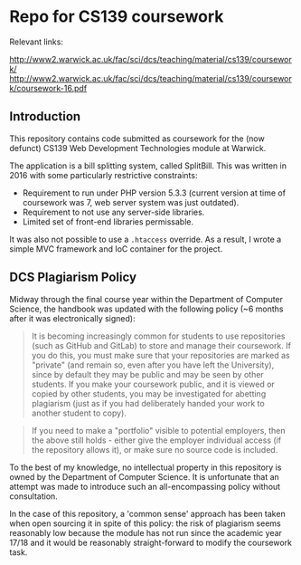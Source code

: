 Repo for CS139 coursework
=========================

Relevant links:

http://www2.warwick.ac.uk/fac/sci/dcs/teaching/material/cs139/coursework/
http://www2.warwick.ac.uk/fac/sci/dcs/teaching/material/cs139/coursework/coursework-16.pdf

Introduction
------------

This repository contains code submitted as coursework for the (now defunct) CS139 Web Development Technologies module at Warwick.

The application is a bill splitting system, called SplitBill. This was written in 2016 with some particularly restrictive constraints:

* Requirement to run under PHP version 5.3.3 (current version at time of coursework was 7, web server system was just outdated).
* Requirement to not use any server-side libraries.
* Limited set of front-end libraries permissable.

It was also not possible to use a `.htaccess` override. As a result, I wrote a simple MVC framework and IoC container for the project.

DCS Plagiarism Policy
---------------------

Midway through the final course year within the Department of Computer Science, the handbook was updated with the following policy (~6 months after it was electronically signed):

> It is becoming increasingly common for students to use repositories (such as GitHub and GitLab) to store and manage their coursework. If you do this, you must make sure that your repositories are marked as "private" (and remain so, even after you have left the University), since by default they may be public and may be seen by other students. If you make your coursework public, and it is viewed or copied by other students, you may be investigated for abetting plagiarism (just as if you had deliberately handed your work to another student to copy).

> If you need to make a "portfolio" visible to potential employers, then the above still holds - either give the employer individual access (if the repository allows it), or make sure no source code is included.

To the best of my knowledge, no intellectual property in this repository is owned by the Department of Computer Science. It is unfortunate that an attempt was made to introduce such an all-encompassing policy without consultation.

In the case of this repository, a 'common sense' approach has been taken when open sourcing it in spite of this policy: the risk of plagiarism seems reasonably low because the module has not run since the academic year 17/18 and it would be reasonably straight-forward to modify the coursework task.
